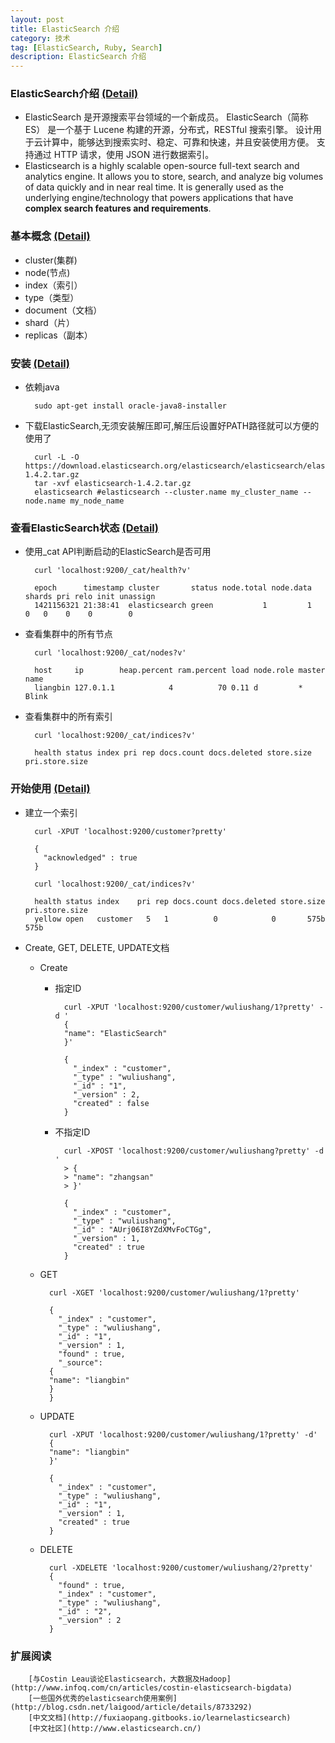 ```yaml
---
layout: post
title: ElasticSearch 介绍
category: 技术
tag: [ElasticSearch, Ruby, Search]
description: ElasticSearch 介绍
---
```


### ElasticSearch介绍 [(Detail)](http://www.elasticsearch.org/guide/en/elasticsearch/reference/current/getting-started.html)

- ElasticSearch 是开源搜索平台领域的一个新成员。 ElasticSearch（简称 ES） 是一个基于 Lucene 构建的开源，分布式，RESTful 搜索引擎。 设计用于云计算中，能够达到搜索实时、稳定、可靠和快速，并且安装使用方便。 支持通过 HTTP 请求，使用 JSON 进行数据索引。
- Elasticsearch is a highly scalable open-source full-text search and analytics engine. It allows you to store, search, and analyze big volumes of data quickly and in near real time. It is generally used as the underlying engine/technology that powers applications that have **complex search features and requirements**.

### 基本概念 [(Detail)](http://www.elasticsearch.org/guide/en/elasticsearch/reference/current/_basic_concepts.html)
- cluster(集群)
- node(节点)
- index（索引）
- type（类型）
- document（文档）
- shard（片）
- replicas（副本）

### 安装 [(Detail)](http://www.elasticsearch.org/guide/en/elasticsearch/reference/current/_installation.html)
- 依赖java

        sudo apt-get install oracle-java8-installer

- 下载ElasticSearch,无须安装解压即可,解压后设置好PATH路径就可以方便的使用了

        curl -L -O https://download.elasticsearch.org/elasticsearch/elasticsearch/elasticsearch-1.4.2.tar.gz
        tar -xvf elasticsearch-1.4.2.tar.gz
        elasticsearch #elasticsearch --cluster.name my_cluster_name --node.name my_node_name

### 查看ElasticSearch状态 [(Detail)](http://www.elasticsearch.org/guide/en/elasticsearch/guide/current/_cat_api.html)
- 使用_cat API判断启动的ElasticSearch是否可用

        curl 'localhost:9200/_cat/health?v'

        epoch      timestamp cluster       status node.total node.data shards pri relo init unassign
        1421156321 21:38:41  elasticsearch green           1         1      0   0    0    0        0

- 查看集群中的所有节点

        curl 'localhost:9200/_cat/nodes?v'

        host     ip        heap.percent ram.percent load node.role master name
        liangbin 127.0.1.1            4          70 0.11 d         *      Blink

- 查看集群中的所有索引

        curl 'localhost:9200/_cat/indices?v'

        health status index pri rep docs.count docs.deleted store.size pri.store.size

### 开始使用 [(Detail)](http://www.elasticsearch.org/guide/en/elasticsearch/reference/current/_create_an_index.html)

- 建立一个索引

        curl -XPUT 'localhost:9200/customer?pretty'

        {
          "acknowledged" : true
        }

        curl 'localhost:9200/_cat/indices?v'

        health status index    pri rep docs.count docs.deleted store.size pri.store.size
        yellow open   customer   5   1          0            0       575b           575b

- Create, GET, DELETE, UPDATE文档

    - Create

        - 指定ID

                curl -XPUT 'localhost:9200/customer/wuliushang/1?pretty' -d '
                {
                "name": "ElasticSearch"
                }'

                {
                  "_index" : "customer",
                  "_type" : "wuliushang",
                  "_id" : "1",
                  "_version" : 2,
                  "created" : false
                }

        - 不指定ID

                curl -XPOST 'localhost:9200/customer/wuliushang?pretty' -d '
                > {
                > "name": "zhangsan"
                > }'

                {
                  "_index" : "customer",
                  "_type" : "wuliushang",
                  "_id" : "AUrj06I8YZdXMvFoCTGg",
                  "_version" : 1,
                  "created" : true
                }


    - GET

            curl -XGET 'localhost:9200/customer/wuliushang/1?pretty'

            {
              "_index" : "customer",
              "_type" : "wuliushang",
              "_id" : "1",
              "_version" : 1,
              "found" : true,
              "_source":
            {
            "name": "liangbin"
            }
            }

    - UPDATE

            curl -XPUT 'localhost:9200/customer/wuliushang/1?pretty' -d'
            {
            "name": "liangbin"
            }'

            {
              "_index" : "customer",
              "_type" : "wuliushang",
              "_id" : "1",
              "_version" : 1,
              "created" : true
            }

    - DELETE

            curl -XDELETE 'localhost:9200/customer/wuliushang/2?pretty'
            {
              "found" : true,
              "_index" : "customer",
              "_type" : "wuliushang",
              "_id" : "2",
              "_version" : 2
            }

### 扩展阅读

        [与Costin Leau谈论Elasticsearch，大数据及Hadoop](http://www.infoq.com/cn/articles/costin-elasticsearch-bigdata)
        [一些国外优秀的elasticsearch使用案例](http://blog.csdn.net/laigood/article/details/8733292)
        [中文文档](http://fuxiaopang.gitbooks.io/learnelasticsearch)
        [中文社区](http://www.elasticsearch.cn/)